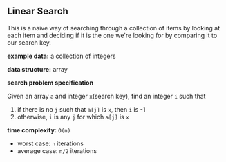 ## Linear Search

This is a naive way of searching through a collection of items by looking at each item 
and deciding if it is the one we're looking for by comparing it to our search key.

**example data:** a collection of integers

**data structure:** array

**search problem specification**
 
Given an array `a` and integer `x`(search key), find an integer `i` such that
1. if there is no `j` such that `a[j]` is `x`, then `i` is -1
2. otherwise, `i` is any `j` for which `a[j]` is `x`

**time complexity:** `O(n)`
- worst case: `n` iterations
- average case: `n/2` iterations